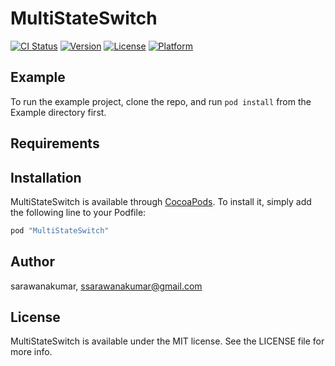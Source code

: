 # MultiStateSwitch

[![CI Status](http://img.shields.io/travis/sarawanakumar/MultiStateSwitch.svg?style=flat)](https://travis-ci.org/sarawanakumar/MultiStateSwitch)
[![Version](https://img.shields.io/cocoapods/v/MultiStateSwitch.svg?style=flat)](http://cocoapods.org/pods/MultiStateSwitch)
[![License](https://img.shields.io/cocoapods/l/MultiStateSwitch.svg?style=flat)](http://cocoapods.org/pods/MultiStateSwitch)
[![Platform](https://img.shields.io/cocoapods/p/MultiStateSwitch.svg?style=flat)](http://cocoapods.org/pods/MultiStateSwitch)

## Example

To run the example project, clone the repo, and run `pod install` from the Example directory first.

## Requirements

## Installation

MultiStateSwitch is available through [CocoaPods](http://cocoapods.org). To install
it, simply add the following line to your Podfile:

```ruby
pod "MultiStateSwitch"
```

## Author

sarawanakumar, ssarawanakumar@gmail.com

## License

MultiStateSwitch is available under the MIT license. See the LICENSE file for more info.
